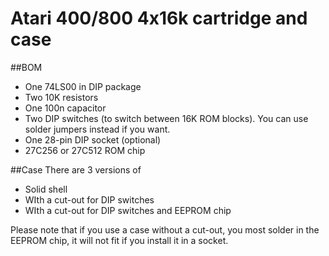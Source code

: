 # Atari 400/800 4x16k cartridge and case

##BOM

- One 74LS00 in DIP package
- Two 10K resistors
- One 100n capacitor
- Two DIP switches (to switch between 16K ROM blocks). You can use solder jumpers instead if you want.
- One 28-pin DIP socket (optional)
- 27C256 or 27C512 ROM chip

##Case
There are 3 versions of 
- Solid shell
- WIth a cut-out for DIP switches
- WIth a cut-out for DIP switches and EEPROM chip

Please note that if you use a case without a cut-out, you most solder in the EEPROM chip, it will not fit if you install it in a socket.
